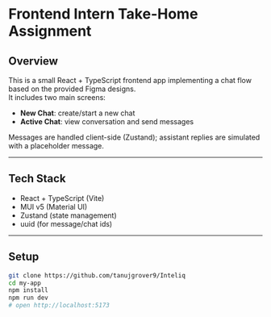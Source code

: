 # Frontend Intern Take-Home Assignment

## Overview
This is a small React + TypeScript frontend app implementing a chat flow based on the provided Figma designs.  
It includes two main screens:
- **New Chat**: create/start a new chat
- **Active Chat**: view conversation and send messages

Messages are handled client-side (Zustand); assistant replies are simulated with a placeholder message.

---

## Tech Stack
- React + TypeScript (Vite)
- MUI v5 (Material UI)
- Zustand (state management)
- uuid (for message/chat ids)

---

## Setup

```bash
git clone https://github.com/tanujgrover9/Inteliq
cd my-app
npm install
npm run dev
# open http://localhost:5173
